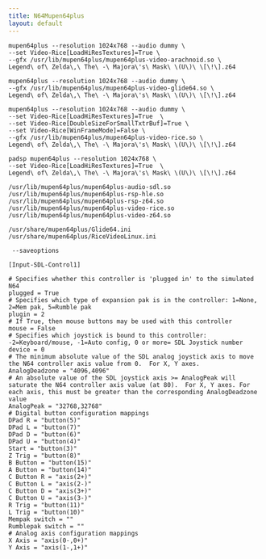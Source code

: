 ```yaml
---
title: N64Mupen64plus
layout: default
---
```


    mupen64plus --resolution 1024x768 --audio dummy \
    --set Video-Rice[LoadHiResTextures]=True \
    --gfx /usr/lib/mupen64plus/mupen64plus-video-arachnoid.so \
    Legend\ of\ Zelda\,\ The\ -\ Majora\'s\ Mask\ \(U\)\ \[\!\].z64

    mupen64plus --resolution 1024x768 --audio dummy \
    --gfx /usr/lib/mupen64plus/mupen64plus-video-glide64.so \
    Legend\ of\ Zelda\,\ The\ -\ Majora\'s\ Mask\ \(U\)\ \[\!\].z64

    mupen64plus --resolution 1024x768 --audio dummy \
    --set Video-Rice[LoadHiResTextures]=True  \
    --set Video-Rice[DoubleSizeForSmallTxtrBuf]=True \
    --set Video-Rice[WinFrameMode]=False \
    --gfx /usr/lib/mupen64plus/mupen64plus-video-rice.so \
    Legend\ of\ Zelda\,\ The\ -\ Majora\'s\ Mask\ \(U\)\ \[\!\].z64

    padsp mupen64plus --resolution 1024x768 \
    --set Video-Rice[LoadHiResTextures]=True  \
    Legend\ of\ Zelda\,\ The\ -\ Majora\'s\ Mask\ \(U\)\ \[\!\].z64

    /usr/lib/mupen64plus/mupen64plus-audio-sdl.so
    /usr/lib/mupen64plus/mupen64plus-rsp-hle.so
    /usr/lib/mupen64plus/mupen64plus-rsp-z64.so
    /usr/lib/mupen64plus/mupen64plus-video-rice.so
    /usr/lib/mupen64plus/mupen64plus-video-z64.so

    /usr/share/mupen64plus/Glide64.ini
    /usr/share/mupen64plus/RiceVideoLinux.ini

     --saveoptions 

    [Input-SDL-Control1]

    # Specifies whether this controller is 'plugged in' to the simulated N64
    plugged = True
    # Specifies which type of expansion pak is in the controller: 1=None, 2=Mem pak, 5=Rumble pak
    plugin = 2
    # If True, then mouse buttons may be used with this controller
    mouse = False
    # Specifies which joystick is bound to this controller: -2=Keyboard/mouse, -1=Auto config, 0 or more= SDL Joystick number
    device = 0
    # The minimum absolute value of the SDL analog joystick axis to move the N64 controller axis value from 0.  For X, Y axes.
    AnalogDeadzone = "4096,4096"
    # An absolute value of the SDL joystick axis >= AnalogPeak will saturate the N64 controller axis value (at 80).  For X, Y axes. For each axis, this must be greater than the corresponding AnalogDeadzone value
    AnalogPeak = "32768,32768"
    # Digital button configuration mappings
    DPad R = "button(5)"
    DPad L = "button(7)"
    DPad D = "button(6)"
    DPad U = "button(4)"
    Start = "button(3)"
    Z Trig = "button(8)"
    B Button = "button(15)"
    A Button = "button(14)"
    C Button R = "axis(2+)"
    C Button L = "axis(2-)"
    C Button D = "axis(3+)"
    C Button U = "axis(3-)"
    R Trig = "button(11)"
    L Trig = "button(10)"
    Mempak switch = ""
    Rumblepak switch = ""
    # Analog axis configuration mappings
    X Axis = "axis(0-,0+)"
    Y Axis = "axis(1-,1+)"
